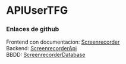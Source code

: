 # APIUserTFG
### Enlaces de github
Frontend con documentacion: [Screenrecorder](https://github.com/MarceloHerce/FrontTFG)  
Backend: [ScreenrecorderApi](https://github.com/MarceloHerce/BackTFG)   
BBDD: [ScreenrecorderDatabase](https://github.com/MarceloHerce/BBDDTFG2)  
